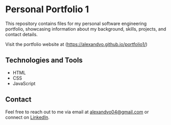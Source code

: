 # Personal Portfolio 1

This repository contains files for my personal software engineering portfolio, showcasing information about my background, skills, projects, and contact details.

Visit the portfolio website at (https://alexandvo.github.io/portfolio1/)

## Technologies and Tools

- HTML
- CSS
- JavaScript

## Contact

Feel free to reach out to me via email at [alexandvo04@gmail.com](mailto:alexandvo04@gmail.com) or connect on [LinkedIn](https://www.linkedin.com/in/alexvo04).
